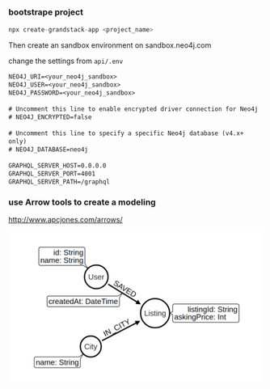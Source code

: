 ### bootstrape project

```js
npx create-grandstack-app <project_name>
```

Then create an sandbox environment on sandbox.neo4j.com

change the settings from `api/.env`

```
NEO4J_URI=<your_neo4j_sandbox>
NEO4J_USER=<your_neo4j_sandbox>
NEO4J_PASSWORD=<your_neo4j_sandbox>

# Uncomment this line to enable encrypted driver connection for Neo4j
# NEO4J_ENCRYPTED=false

# Uncomment this line to specify a specific Neo4j database (v4.x+ only)
# NEO4J_DATABASE=neo4j

GRAPHQL_SERVER_HOST=0.0.0.0
GRAPHQL_SERVER_PORT=4001
GRAPHQL_SERVER_PATH=/graphql
```

### use Arrow tools to create a modeling

http://www.apcjones.com/arrows/

![arrow tools](./docs/img/0001.png)
